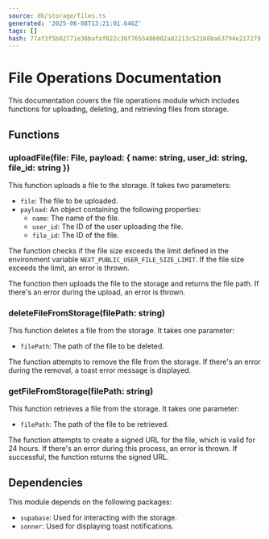 ```yaml
---
source: db/storage/files.ts
generated: '2025-06-08T13:21:01.646Z'
tags: []
hash: 77af3f5b02771e38bafaf022c30f7655406002a82213c52168ba63794e217279
---
```

# File Operations Documentation

This documentation covers the file operations module which includes functions for uploading, deleting, and retrieving files from storage.

## Functions

### uploadFile(file: File, payload: { name: string, user_id: string, file_id: string })

This function uploads a file to the storage. It takes two parameters:

- `file`: The file to be uploaded.
- `payload`: An object containing the following properties:
  - `name`: The name of the file.
  - `user_id`: The ID of the user uploading the file.
  - `file_id`: The ID of the file.

The function checks if the file size exceeds the limit defined in the environment variable `NEXT_PUBLIC_USER_FILE_SIZE_LIMIT`. If the file size exceeds the limit, an error is thrown.

The function then uploads the file to the storage and returns the file path. If there's an error during the upload, an error is thrown.

### deleteFileFromStorage(filePath: string)

This function deletes a file from the storage. It takes one parameter:

- `filePath`: The path of the file to be deleted.

The function attempts to remove the file from the storage. If there's an error during the removal, a toast error message is displayed.

### getFileFromStorage(filePath: string)

This function retrieves a file from the storage. It takes one parameter:

- `filePath`: The path of the file to be retrieved.

The function attempts to create a signed URL for the file, which is valid for 24 hours. If there's an error during this process, an error is thrown. If successful, the function returns the signed URL.

## Dependencies

This module depends on the following packages:

- `supabase`: Used for interacting with the storage.
- `sonner`: Used for displaying toast notifications.
